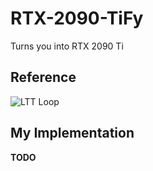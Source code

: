 # RTX-2090-TiFy

Turns you into RTX 2090 Ti

## Reference

![LTT Loop](https://tenor.com/view/linus-linus-tech-tips-ltt-lttstore-youtube-gif-19356047.gif)

## My Implementation

**TODO**
